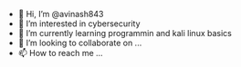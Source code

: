 - 👋 Hi, I’m @avinash843
- 👀 I’m interested in cybersecurity
- 🌱 I’m currently learning programmin and kali linux basics
- 💞️ I’m looking to collaborate on ...
- 📫 How to reach me ...

<!---
avinash843/avinash843 is a ✨ special ✨ repository because its `README.md` (this file) appears on your GitHub profile.
You can click the Preview link to take a look at your changes.
--->
